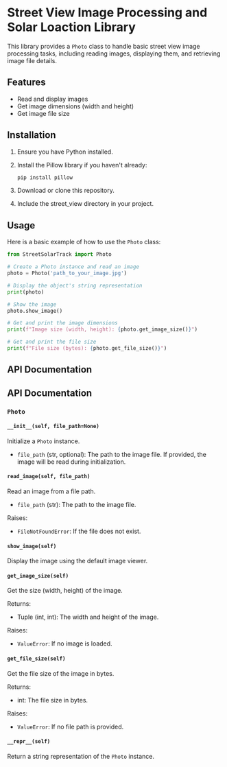 # Street View Image Processing and Solar Loaction Library

This library provides a `Photo` class to handle basic street view image processing tasks, including reading images, displaying them, and retrieving image file details.

## Features

- Read and display images
- Get image dimensions (width and height)
- Get image file size

## Installation

1. Ensure you have Python installed.
2. Install the Pillow library if you haven't already:

   ```bash
   pip install pillow
   ```
3. Download or clone this repository.
4. Include the street_view directory in your project.

## Usage
Here is a basic example of how to use the `Photo` class:
```python
from StreetSolarTrack import Photo

# Create a Photo instance and read an image
photo = Photo('path_to_your_image.jpg')

# Display the object's string representation
print(photo)

# Show the image
photo.show_image()

# Get and print the image dimensions
print(f"Image size (width, height): {photo.get_image_size()}")

# Get and print the file size
print(f"File size (bytes): {photo.get_file_size()}")

```
## API Documentation

## API Documentation

### `Photo`

#### `__init__(self, file_path=None)`

Initialize a `Photo` instance.

- `file_path` (str, optional): The path to the image file. If provided, the image will be read during initialization.

#### `read_image(self, file_path)`

Read an image from a file path.

- `file_path` (str): The path to the image file.

Raises:
- `FileNotFoundError`: If the file does not exist.

#### `show_image(self)`

Display the image using the default image viewer.

#### `get_image_size(self)`

Get the size (width, height) of the image.

Returns:
- Tuple (int, int): The width and height of the image.

Raises:
- `ValueError`: If no image is loaded.

#### `get_file_size(self)`

Get the file size of the image in bytes.

Returns:
- int: The file size in bytes.

Raises:
- `ValueError`: If no file path is provided.

#### `__repr__(self)`

Return a string representation of the `Photo` instance.


